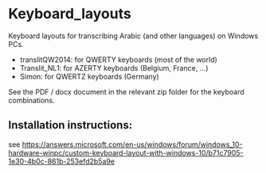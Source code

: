 # Keyboard_layouts

Keyboard layouts for transcribing Arabic (and other languages) on Windows PCs.

* translitQW2014: for QWERTY keyboards (most of the world)
* Translit_NL1: for AZERTY keyboards (Belgium, France, ...)
* Simon: for QWERTZ keyboards (Germany)

See the PDF / docx document in the relevant zip folder for the keyboard combinations.

## Installation instructions: 

see https://answers.microsoft.com/en-us/windows/forum/windows_10-hardware-winpc/custom-keyboard-layout-with-windows-10/b71c7905-1e30-4b0c-861b-253efd2b5a9e

